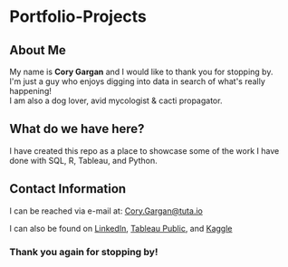 # Portfolio-Projects

## About Me
My name is **Cory Gargan** and I would like to thank you for stopping by.  
I'm just a guy who enjoys digging into data in search of what's really happening!  
I am also a dog lover, avid mycologist & cacti propagator.

## What do we have here?
I have created this repo as a place to showcase some of the work I have done with SQL, R, Tableau, and Python.

## Contact Information
I can be reached via e-mail at: Cory.Gargan@tuta.io   

I can also be found on [LinkedIn](https://www.linkedin.com/in/cory-gargan/), [Tableau Public](https://public.tableau.com/app/profile/cory.gargan), and [Kaggle](https://www.kaggle.com/corygargan)  


### Thank you again for stopping by!
